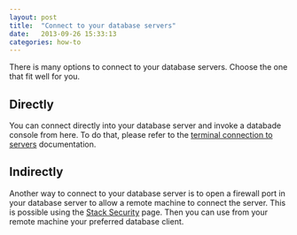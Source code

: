 ```yaml
---
layout: post
title:  "Connect to your database servers"
date:   2013-09-26 15:33:13
categories: how-to
---
```


<p class="lead">There is many options to connect to your database servers. Choose the one that fit well for you.</p>

## Directly

You can connect directly into your database server and invoke a databade console  from here. To do that, please refer to the [terminal connection to servers](/help/shell_to_your_servers) documentation.

## Indirectly

Another way to connect to your database server is to open a firewall port in your database server to allow a remote machine to connect the server. This is possible using the [Stack Security](/help/stack_security) page. Then you can use from your remote machine your preferred database client.
